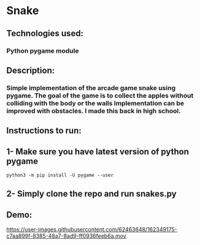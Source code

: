 # Snake
## Technologies used:
### Python pygame module
## Description:
### Simple implementation of the arcade game snake using pygame. The goal of the game is to collect the apples without colliding with the body or the walls Implementation can be improved with obstacles. I made this back in high school.
## Instructions to run:
## 1- Make sure you have latest version of python pygame
```
python3 -m pip install -U pygame --user
```
## 2- Simply clone the repo and run snakes.py 

## Demo:
https://user-images.githubusercontent.com/62463648/162349175-c7aa899f-8385-48a7-8ad9-ff0936feeb6a.mov
